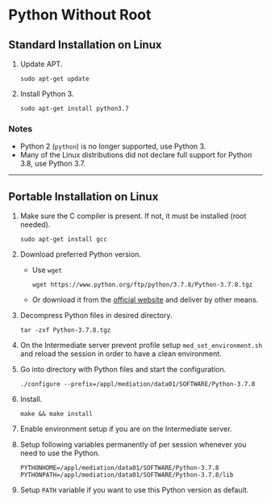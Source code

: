 # Python Without Root

## Standard Installation on Linux

1. Update APT.

    ```text
    sudo apt-get update
    ```

2. Install Python 3.

    ```text
    sudo apt-get install python3.7
    ```

### Notes

* Python 2 (`python`) is no longer supported, use Python 3.
* Many of the Linux distributions did not declare full support for Python 3.8, use Python 3.7.

---

## Portable Installation on Linux

1. Make sure the C compiler is present. If not, it must be installed (root needed).

   ```text
   sudo apt-get install gcc
   ```

2. Download preferred Python version.
    * Use `wget`

        ```text
        wget https://www.python.org/ftp/python/3.7.8/Python-3.7.8.tgz
        ```

    * Or download it from the [official website](https://www.python.org/) and deliver by other means.

3. Decompress Python files in desired directory.

    ```text
    tar -zxf Python-3.7.8.tgz
    ```

4. On the Intermediate server prevent profile setup `med_set_environment.sh` and reload the session in order to have a clean environment.

5. Go into directory with Python files and start the configuration.

    ```text
    ./configure --prefix=/appl/mediation/data01/SOFTWARE/Python-3.7.8
    ```

6. Install.

    ```text
    make && make install
    ```

7. Enable environment setup if you are on the Intermediate server.

8. Setup following variables permanently of per session whenever you need to use the Python.

    ```text
    PYTHONHOME=/appl/mediation/data01/SOFTWARE/Python-3.7.8
    PYTHONPATH=/appl/mediation/data01/SOFTWARE/Python-3.7.8/lib
    ```

9. Setup `PATH` variable if you want to use this Python version as default.
